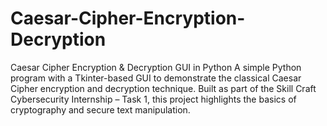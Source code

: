 # Caesar-Cipher-Encryption-Decryption
Caesar Cipher Encryption &amp; Decryption GUI in Python A simple Python program with a Tkinter-based GUI to demonstrate the classical Caesar Cipher encryption and decryption technique. Built as part of the Skill Craft Cybersecurity Internship – Task 1, this project highlights the basics of cryptography and secure text manipulation.
